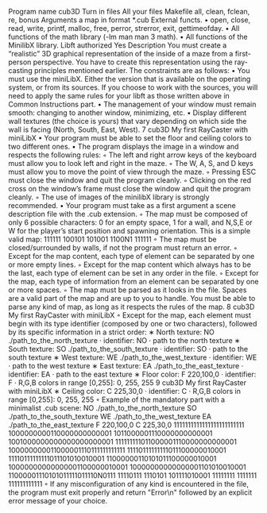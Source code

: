 Program name cub3D
Turn in files All your files
Makefile all, clean, fclean, re, bonus
Arguments a map in format *.cub
External functs.
• open, close, read, write,
printf, malloc, free, perror,
strerror, exit, gettimeofday.
• All functions of the math
library (-lm man man 3 math).
• All functions of the MinilibX
library.
Libft authorized Yes
Description You must create a “realistic” 3D graphical
representation of the inside of a maze from a
first-person perspective. You have to create this
representation using the ray-casting principles
mentioned earlier.
The constraints are as follows:
• You must use the miniLibX. Either the version that is available on the operating
system, or from its sources. If you choose to work with the sources, you will
need to apply the same rules for your libft as those written above in Common
Instructions part.
• The management of your window must remain smooth: changing to another window, minimizing, etc.
• Display different wall textures (the choice is yours) that vary depending on which
side the wall is facing (North, South, East, West).
7
cub3D My first RayCaster with miniLibX
• Your program must be able to set the floor and ceiling colors to two different ones.
• The program displays the image in a window and respects the following rules:
◦ The left and right arrow keys of the keyboard must allow you to look left and
right in the maze.
◦ The W, A, S, and D keys must allow you to move the point of view through
the maze.
◦ Pressing ESC must close the window and quit the program cleanly.
◦ Clicking on the red cross on the window’s frame must close the window and
quit the program cleanly.
◦ The use of images of the minilibX library is strongly recommended.
• Your program must take as a first argument a scene description file with the .cub
extension.
◦ The map must be composed of only 6 possible characters: 0 for an empty space,
1 for a wall, and N,S,E or W for the player’s start position and spawning
orientation.
This is a simple valid map:
111111
100101
101001
1100N1
111111
◦ The map must be closed/surrounded by walls, if not the program must return
an error.
◦ Except for the map content, each type of element can be separated by one or
more empty lines.
◦ Except for the map content which always has to be the last, each type of
element can be set in any order in the file.
◦ Except for the map, each type of information from an element can be separated
by one or more spaces.
◦ The map must be parsed as it looks in the file. Spaces are a valid part of the
map and are up to you to handle. You must be able to parse any kind of map,
as long as it respects the rules of the map.
8
cub3D My first RayCaster with miniLibX
◦ Except for the map, each element must begin with its type identifier (composed
by one or two characters), followed by its specific information in a strict order:
∗ North texture:
NO ./path_to_the_north_texture
· identifier: NO
· path to the north texture
∗ South texture:
SO ./path_to_the_south_texture
· identifier: SO
· path to the south texture
∗ West texture:
WE ./path_to_the_west_texture
· identifier: WE
· path to the west texture
∗ East texture:
EA ./path_to_the_east_texture
· identifier: EA
· path to the east texture
∗ Floor color:
F 220,100,0
· identifier: F
· R,G,B colors in range [0,255]: 0, 255, 255
9
cub3D My first RayCaster with miniLibX
∗ Ceiling color:
C 225,30,0
· identifier: C
· R,G,B colors in range [0,255]: 0, 255, 255
◦ Example of the mandatory part with a minimalist .cub scene:
NO ./path_to_the_north_texture
SO ./path_to_the_south_texture
WE ./path_to_the_west_texture
EA ./path_to_the_east_texture
F 220,100,0
C 225,30,0
1111111111111111111111111
1000000000110000000000001
1011000001110000000000001
1001000000000000000000001
111111111011000001110000000000001
100000000011000001110111111111111
11110111111111011100000010001
11110111111111011101010010001
11000000110101011100000010001
10000000000000001100000010001
10000000000000001101010010001
11000001110101011111011110N0111
11110111 1110101 101111010001
11111111 1111111 111111111111
◦ If any misconfiguration of any kind is encountered in the file, the program
must exit properly and return "Error\n" followed by an explicit error message
of your choice.